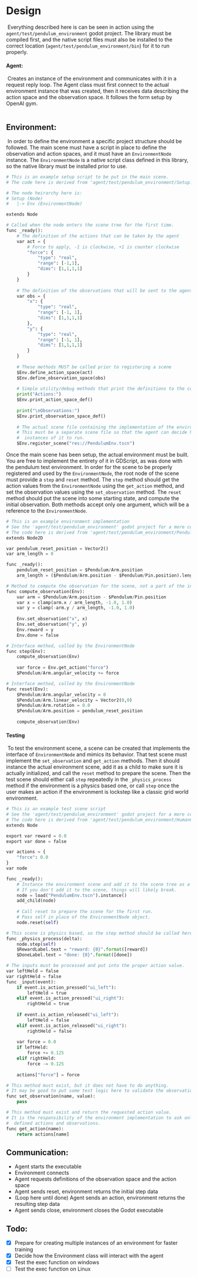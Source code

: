 # Design

​	Everything described here is can be seen in action using the `agent/test/pendulum_environment` godot project. The library must be compiled first, and the native script files must also be installed to the correct location (`agent/test/pendulum_environment/bin`) for it to run properly.

#### Agent:

​	Creates an instance of the environment and communicates with it in a request reply loop. The Agent class must first connect to the actual environment instance that was created, then it receives data describing the action space and the observation space. It follows the form setup by OpenAI gym.

```
```



## Environment:

​	In order to define the environment a specific project structure should be followed. The main scene must have a script in place to define the observation and action spaces, and it must have an `EnvironmentNode` instance.  The `EnvironmentNode` is a native script class defined in this library, so the native library must be installed prior to use.

```python
# This is an example setup script to be put in the main scene.
# The code here is derived from 'agent/test/pendulum_environment/Setup.gd'

# The node heirarchy here is:
# Setup (Node)
# 	|-> Env (EnvironmentNode)

extends Node

# Called when the node enters the scene tree for the first time.
func _ready():	
	# The definition of the actions that can be taken by the agent
	var act = {
		# Force to apply, -1 is clockwise, +1 is counter clockwise
		"force": {
			"type": "real",
			"range": [-1,1],
			"dims": [1,1,1,1]
		}
	}
	
	# The definition of the observations that will be sent to the agent
	var obs = {
		"x": {
			"type": "real",
			"range": [-1, 1],
			"dims": [1,1,1,1]
		},
		"y": {
			"type": "real",
			"range": [-1, 1],
			"dims": [1,1,1,1]
		}
	}
	
    # These methods MUST be called prior to registering a scene
	$Env.define_action_space(act)
	$Env.define_observation_space(obs)
	
    # Simple utility/debug methods that print the definitions to the console.
	print("Actions:")
	$Env.print_action_space_def()
	
	print("\nObservations:")
	$Env.print_observation_space_def()
	
    # The actual scene file containing the implementation of the environment.
    # This must be a separate scene file so that the agent can decide how many
    #  instances of it to run.
	$Env.register_scene("res://PendulumEnv.tscn")
```

Once the main scene has been setup, the actual environment must be built. You are free to implement the entirety of it in GDScript, as was done with the pendulum test environment. In order for the scene to be properly registered and used by the `EnvironmentNode`, the root node of the scene must provide a `step` and `reset` method. The `step` method should get the action values from the `EnvironmentNode` using the `get_action` method, and set the observation values using the `set_observation` method. The `reset` method should put the scene into some starting state, and compute the initial observation. Both methods accept only one argument, which will be a reference to the `EnvironmentNode`.

```python
# This is an example environment implementation
# See the 'agent/test/pendulum_environment' godot project for a more complete picture
# The code here is derived from 'agent/test/pendulum_environment/PendulumEnv.gd'
extends Node2D

var pendulum_reset_position = Vector2()
var arm_length = 0

func _ready():
	pendulum_reset_position = $Pendulum/Arm.position
	arm_length = ($Pendulum/Arm.position - $Pendulum/Pin.position).length() + 0.005

# Method to compute the observation for the scene, not a part of the interface
func compute_observation(Env):
	var arm = $Pendulum/Arm.position - $Pendulum/Pin.position
	var x = clamp(arm.x / arm_length, -1.0, 1.0)
	var y = clamp(-arm.y / arm_length, -1.0, 1.0)
	
	Env.set_observation("x", x)
	Env.set_observation("y", y)
	Env.reward = y
	Env.done = false

# Interface method, called by the EnvironmentNode
func step(Env):
	compute_observation(Env)
	
	var force = Env.get_action("force")
	$Pendulum/Arm.angular_velocity += force

# Interface method, called by the EnvironmentNode
func reset(Env):
	$Pendulum/Arm.angular_velocity = 0
	$Pendulum/Arm.linear_velocity = Vector2(0,0)
	$Pendulum/Arm.rotation = 0.0
	$Pendulum/Arm.position = pendulum_reset_position
	
	compute_observation(Env)
```

#### Testing

​	To test the environment scene, a scene can be created that implements the interface of `EnvironmentNode` and mimics its behavior.  That test scene must implement the `set_observation` and `get_action` methods. Then it should instance the actual environment scene, add it as a child to make sure it is actually initialized, and call the `reset` method to prepare the scene. Then the test scene should either call `step` repeatedly in the `_physics_process` method if the environment is a physics based one, or call `step` once the user makes an action if the environment is lockstep like a classic grid world environment.

```python
# This is an example test scene script
# See the 'agent/test/pendulum_environment' godot project for a more complete picture
# The code here is derived from 'agent/test/pendulum_environment/HumanControl.gd'
extends Node

export var reward = 0.0
export var done = false

var actions = {
	"force": 0.0
}
var node

func _ready():
    # Instance the environment scene and add it to the scene tree as a child.
    # If you don't add it to the scene, things will likely break.
	node = load("PendulumEnv.tscn").instance()
	add_child(node)
	
    # Call reset to prepare the scene for the first run.
    # Pass self in place of the EnvironmentNode object.
	node.reset(self)

# This scene is physics based, so the step method should be called here.
func _physics_process(delta):
	node.step(self)
	$RewardLabel.text = "reward: {0}".format([reward])
	$DoneLabel.text = "done: {0}".format([done])

# The inputs must be processed and put into the proper action value.
var leftHeld = false
var rightHeld = false
func _input(event):
	if event.is_action_pressed("ui_left"):
		leftHeld = true
	elif event.is_action_pressed("ui_right"):
		rightHeld = true
	
	if event.is_action_released("ui_left"):
		leftHeld = false
	elif event.is_action_released("ui_right"):
		rightHeld = false
	
	var force = 0.0
	if leftHeld:
		force += 0.125
	elif rightHeld:
		force -= 0.125
	
	actions["force"] = force

# This method must exist, but it does not have to do anything.
# It may be good to put some test logic here to validate the observation values.
func set_observation(name, value):
	pass

# This method must exist and return the requested action value.
# It is the responsibility of the environment implementation to ask only for 
#  defined actions and observations.
func get_action(name):
	return actions[name]

```





## Communication:

- Agent starts the executable
- Environment connects
- Agent requests definitions of the observation space and the action space
- Agent sends reset, environment returns the initial step data
- (Loop here until done) Agent sends an action, environment returns the resulting step data
- Agent sends close, environment closes the Godot executable



## Todo:

- [x] Prepare for creating multiple instances of an environment for faster training
- [x] Decide how the Environment class will interact with the agent
- [x] Test the exec function on windows
- [ ] Test the exec function on Linux
